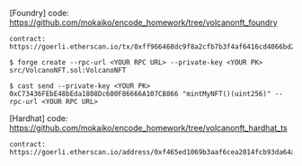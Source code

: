 [Foundry]
    code: https://github.com/mokaiko/encode_homework/tree/volcanonft_foundry

    contract: https://goerli.etherscan.io/tx/0xff966468dc9f8a2cfb7b3f4af6416cd4066bd2bc063370bc20a0f4b759096227

    $ forge create --rpc-url <YOUR RPC URL> --private-key <YOUR PK> src/VolcanoNFT.sol:VolcanoNFT

    $ cast send --private-key <YOUR PK> 0xC73436FEbE48bEda1808Dc600F86666A107CB866 "mintMyNFT()(uint256)" --rpc-url <YOUR RPC URL>

[Hardhat]
    code: https://github.com/mokaiko/encode_homework/tree/volcanonft_hardhat_ts
    
    contract: https://goerli.etherscan.io/address/0xf465ed1069b3aaf6cea2014fcb93da64a01ce58d